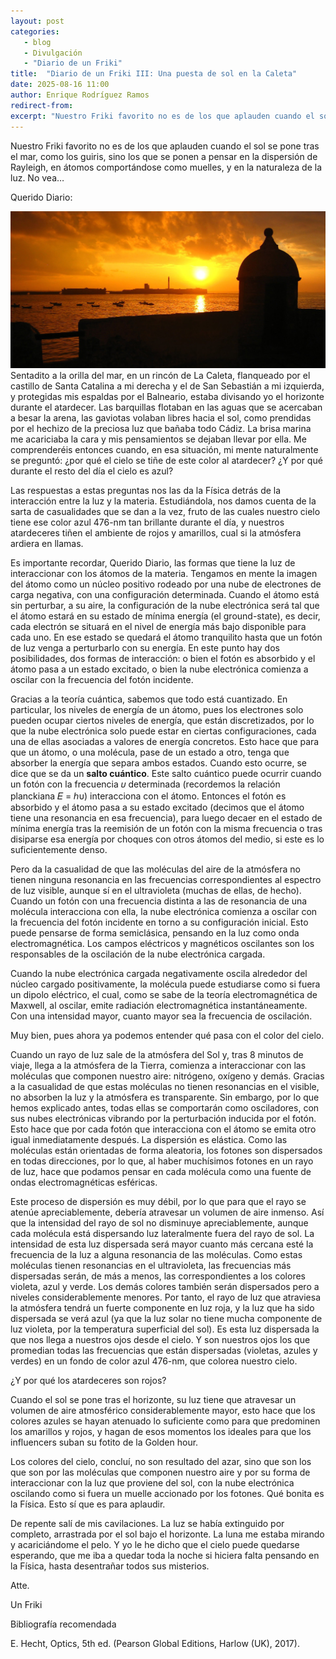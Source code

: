 ```yaml
---
layout: post
categories: 
   - blog 
   - Divulgación 
   - "Diario de un Friki"
title:  "Diario de un Friki III: Una puesta de sol en la Caleta"
date: 2025-08-16 11:00
author: Enrique Rodríguez Ramos
redirect-from:
excerpt: "Nuestro Friki favorito no es de los que aplauden cuando el sol se pone tras el mar, como los guiris, sino los que se ponen a pensar en la dispersión de Rayleigh, en átomos comportándose como muelles, y en la naturaleza de la luz. No vea…"
---
```


<section class="blog">

<p class="clearfix">
   Nuestro Friki favorito no es de los que aplauden cuando el sol se pone tras el mar, como los guiris, sino los que se ponen a pensar en la dispersión de Rayleigh, en átomos comportándose como muelles, y en la naturaleza de la luz. No vea…
</p>

<p>
Querido Diario:
</p>

<p>
<img class="img-left" src="/img/blog/Atardecer-romantico-en-La-Caleta-Cadiz.jpg"> Sentadito a la orilla del mar, en un rincón de La Caleta, flanqueado por el castillo de Santa Catalina a mi derecha y el de San Sebastián a mi izquierda, y protegidas mis espaldas por el Balneario, estaba divisando yo el horizonte durante el atardecer. Las barquillas flotaban en las aguas que se acercaban a besar la arena, las gaviotas volaban libres hacia el sol, como prendidas por el hechizo de la preciosa luz que bañaba todo Cádiz. La brisa marina me acariciaba la cara y mis pensamientos se dejaban llevar por ella. Me comprenderéis entonces cuando, en esa situación, mi mente naturalmente se preguntó: ¿por qué el cielo se tiñe de este color al atardecer? ¿Y por qué durante el resto del día el cielo es azul?
</p>

<p>
Las respuestas a estas preguntas nos las da la Física detrás de la interacción entre la luz y la materia. Estudiándola, nos damos cuenta de la sarta de casualidades que se dan a la vez, fruto de las cuales nuestro cielo tiene ese color azul 476-nm tan brillante durante el día, y nuestros atardeceres tiñen el ambiente de rojos y amarillos, cual si la atmósfera ardiera en llamas.
</p>

<p>
Es importante recordar, Querido Diario, las formas que tiene la luz de interaccionar con los átomos de la materia. Tengamos en mente la imagen del átomo como un núcleo positivo rodeado por una nube de electrones de carga negativa, con una configuración determinada. Cuando el átomo está sin perturbar, a su aire, la configuración de la nube electrónica será tal que el átomo estará en su estado de mínima energía (el ground-state), es decir, cada electrón se situará en el nivel de energía más bajo disponible para cada uno. En ese estado se quedará el átomo tranquilito hasta que un fotón de luz venga a perturbarlo con su energía. En este punto hay dos posibilidades, dos formas de interacción: o bien el fotón es absorbido y el átomo pasa a un estado excitado, o bien la nube electrónica comienza a oscilar con la frecuencia del fotón incidente.
</p>

<p>
Gracias a la teoría cuántica, sabemos que todo está cuantizado. En particular, los niveles de energía de un átomo, pues los electrones solo pueden ocupar ciertos niveles de energía, que están discretizados, por lo que la nube electrónica solo puede estar en ciertas configuraciones, cada una de ellas asociadas a valores de energía concretos. Esto hace que para que un átomo, o una molécula, pase de un estado a otro, tenga que absorber la energía que separa ambos estados. Cuando esto ocurre, se dice que se da un <b>salto cuántico</b>. Este salto cuántico puede ocurrir cuando un fotón con la frecuencia 𝜐 determinada (recordemos la relación planckiana 𝐸 = ℎυ) interacciona con el átomo. Entonces el fotón es absorbido y el átomo pasa a su estado 
excitado (decimos que el átomo tiene una resonancia en esa frecuencia), para luego decaer en el estado de mínima energía tras la reemisión de un fotón con la misma frecuencia o tras disiparse esa energía por choques con otros átomos del medio, si este es lo suficientemente denso.
</p>

<p>   
Pero da la casualidad de que las moléculas del aire de la atmósfera no tienen ninguna 
resonancia en las frecuencias correspondientes al espectro de luz visible, aunque sí en el 
ultravioleta (muchas de ellas, de hecho). Cuando un fotón con una frecuencia distinta a las de 
resonancia de una molécula interacciona con ella, la nube electrónica comienza a oscilar con 
la frecuencia del fotón incidente en torno a su configuración 
inicial. Esto puede pensarse de forma semiclásica, pensando 
en la luz como onda electromagnética. Los campos eléctricos y 
magnéticos oscilantes son los responsables de la oscilación de 
la nube electrónica cargada. 
</p>


<p>
Cuando la nube electrónica cargada negativamente oscila 
alrededor del núcleo cargado positivamente, la molécula 
puede estudiarse como si fuera un dipolo eléctrico, el cual, 
como se sabe de la teoría electromagnética de Maxwell, al 
oscilar, emite radiación electromagnética instantáneamente. 
Con una intensidad mayor, cuanto mayor sea la frecuencia de 
oscilación. 
</p>

<p>
Muy bien, pues ahora ya podemos entender qué pasa con el color del cielo. 
</p>

Cuando un rayo de luz sale de la atmósfera del Sol y, tras 8 minutos de viaje, llega a la 
atmósfera de la Tierra, comienza a interaccionar con las moléculas que componen nuestro 
aire: nitrógeno, oxígeno y demás. Gracias a la casualidad de que estas moléculas no tienen 
resonancias en el visible, no absorben la luz y la atmósfera es transparente. Sin embargo, por 
lo que hemos explicado antes, todas ellas se comportarán como osciladores, con sus nubes 
electrónicas vibrando por la perturbación inducida por el fotón. Esto hace que por cada fotón 
que interacciona con el átomo se emita otro igual 
inmediatamente después. La dispersión es elástica. 
Como las moléculas están orientadas de forma aleatoria, 
los fotones son dispersados en todas direcciones, por lo 
que, al haber muchísimos fotones en un rayo de luz, 
hace que podamos pensar en cada molécula como una 
fuente de ondas electromagnéticas esféricas. 
</p>

<p>
Este proceso de dispersión es muy débil, por lo que para que el rayo se atenúe 
apreciablemente, debería atravesar un volumen de aire inmenso. Así que la intensidad del 
rayo de sol no disminuye apreciablemente, aunque cada molécula está dispersando luz 
lateralmente fuera del rayo de sol. La intensidad de esta luz dispersada será mayor cuanto más 
cercana esté la frecuencia de la luz a alguna resonancia de las moléculas. Como estas 
moléculas tienen resonancias en el ultravioleta, las frecuencias más dispersadas serán, de más 
a menos, las correspondientes a los colores violeta, azul y verde. Los demás colores también 
serán dispersados pero a niveles considerablemente menores. Por tanto, el rayo de luz que 
atraviesa la atmósfera tendrá un fuerte componente en luz roja, y la luz que ha sido dispersada 
se verá azul (ya que la luz solar no tiene mucha componente de luz violeta, por la temperatura 
superficial del sol). Es esta luz dispersada la que nos llega a nuestros ojos desde el cielo. Y son 
nuestros ojos los que promedian todas las frecuencias que están dispersadas (violetas, azules y 
verdes) en un fondo de color azul 476-nm, que colorea nuestro cielo.
</p>

<p>
¿Y por qué los atardeceres son rojos? 
</p>

<p>
Cuando el sol se pone tras el horizonte, su luz tiene 
que atravesar un volumen de aire atmosférico 
considerablemente mayor, esto hace que los colores 
azules se hayan atenuado lo suficiente como para que 
predominen los amarillos y rojos, y hagan de esos 
momentos los ideales para que los influencers suban 
su fotito de la Golden hour.
</p>

<p>
Los colores del cielo, concluí, no son resultado del azar, sino que son los que son por las 
moléculas que componen nuestro aire y por su forma de interaccionar con la luz que proviene 
del sol, con la nube electrónica oscilando como si fuera un muelle accionado por los fotones. 
Qué bonita es la Física. Esto sí que es para aplaudir. 
</p>

<p>
De repente salí de mis cavilaciones. La luz se había extinguido por completo, arrastrada por el 
sol bajo el horizonte. La luna me estaba mirando y acariciándome el pelo. Y yo le he dicho que 
el cielo puede quedarse esperando, que me iba a quedar toda la noche si hiciera falta 
pensando en la Física, hasta desentrañar todos sus misterios.
</p>

<p>
Atte.
</p>

<p>
Un Friki 
</p>

<p>
Bibliografía recomendada
</p>

<p>
E. Hecht, Optics, 5th ed. (Pearson Global Editions, Harlow (UK), 2017).
</p>
